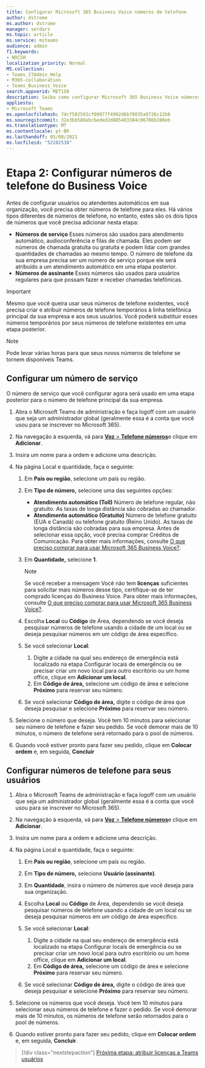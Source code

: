 ```yaml
---
title: Configurar Microsoft 365 Business Voice números de telefone
author: dstrome
ms.author: dstrome
manager: serdars
ms.topic: article
ms.service: msteams
audience: admin
f1.keywords:
- NOCSH
localization_priority: Normal
MS.collection:
- Teams_ITAdmin_Help
- M365-collaboration
- Teams_Business_Voice
search.appverid: MET150
description: Saiba como configurar Microsoft 365 Business Voice números de telefone para usuários e serviços em sua organização.
appliesto:
- Microsoft Teams
ms.openlocfilehash: 7dcf582593cf09977f4992d6b78035a9726c12b8
ms.sourcegitcommit: 32e3bb588abcbeded2d885483384c06706b280eb
ms.translationtype: MT
ms.contentlocale: pt-BR
ms.lasthandoff: 05/08/2021
ms.locfileid: "52282538"
---
```

# <a name="step-2-set-up-business-voice-phone-numbers"></a>Etapa 2: Configurar números de telefone do Business Voice

Antes de configurar usuários ou atendentes automáticos em sua organização, você precisa obter números de telefone para eles. Há vários tipos diferentes de números de telefone, no entanto, estes são os dois tipos de números que você precisa adicionar nesta etapa:

- **Números de serviço** Esses números são usados para atendimento automático, audioconferência e filas de chamada. Eles podem ser números de chamada gratuita ou gratuita e podem lidar com grandes quantidades de chamadas ao mesmo tempo. O número de telefone da sua empresa precisa ser um número de serviço porque ele será atribuído a um atendimento automático em uma etapa posterior.
- **Números de assinante** Esses números são usados para usuários regulares para que possam fazer e receber chamadas telefônicas.

> [!IMPORTANT]
> Mesmo que você queira usar seus números de telefone existentes, você precisa criar e atribuir números de telefone temporários à linha telefônica principal da sua empresa e aos seus usuários. Você poderá substituir esses números temporários por seus números de telefone existentes em uma etapa posterior.

> [!NOTE]
> Pode levar várias horas para que seus novos números de telefone se tornem disponíveis Teams.

## <a name="set-up-a-service-number"></a>Configurar um número de serviço

O número de serviço que você configurar agora será usado em uma etapa posterior para o número de telefone principal da sua empresa.

1. Abra o Microsoft Teams de administração e faça logoff com um usuário que seja um administrador global (geralmente essa é a conta que você usou para se inscrever no Microsoft 365).
2. Na navegação à esquerda, vá para <a href="https://admin.teams.microsoft.com/phone-numbers" target="_blank"> **Voz**  >  **Telefone números**</a>e clique em **Adicionar**.
3. Insira um nome para a ordem e adicione uma descrição.
4. Na página Local e quantidade, faça o seguinte:
    1. Em **País ou região**, selecione um país ou região.
    2. Em **Tipo de número,** selecione uma das seguintes opções:

        - **Atendimento automático (Toll)** Número de telefone regular, não gratuito. As taxas de longa distância são cobradas ao chamador.
        - **Atendimento automático (Gratuito)** Número de telefone gratuito (EUA e Canadá) ou telefone gratuito (Reino Unido). As taxas de longa distância são cobradas para sua empresa. Antes de selecionar essa opção, você precisa comprar Créditos de Comunicação. Para obter mais informações, consulte [O que preciso comprar para usar Microsoft 365 Business Voice?](what-to-buy.md).

    3. Em **Quantidade,** selecione **1**.
        > [!NOTE]
        > Se você receber a mensagem Você não tem **licenças** suficientes para solicitar mais números desse tipo, certifique-se de ter comprado licenças do Business Voice. Para obter mais informações, consulte [O que preciso comprar para usar Microsoft 365 Business Voice?](what-to-buy.md).
    4. Escolha **Local** ou **Código** de Área, dependendo se você deseja pesquisar números de telefone usando a cidade de um local ou se deseja pesquisar números em um código de área específico.
    5. Se você selecionar **Local**:

        1. Digite a cidade na qual seu [](set-up-emergency-locations.md) endereço de emergência está localizado na etapa Configurar locais de emergência ou se precisar criar um novo local para outro escritório ou um home office, clique em **Adicionar um local**.
        2. Em **Código de área,** selecione um código de área e selecione **Próximo** para reservar seu número.

    6. Se você selecionar **Código de área,** digite o código de área que deseja pesquisar e selecione **Próximo** para reservar seu número.

5. Selecione o número que deseja. Você tem 10 minutos para selecionar seu número de telefone e fazer seu pedido. Se você demorar mais de 10 minutos, o número de telefone será retornado para o pool de números.
6. Quando você estiver pronto para fazer seu pedido, clique em **Colocar ordem** e, em seguida, **Concluir**

## <a name="set-up-phone-numbers-for-your-users"></a>Configurar números de telefone para seus usuários

1. Abra o Microsoft Teams de administração e faça logoff com um usuário que seja um administrador global (geralmente essa é a conta que você usou para se inscrever no Microsoft 365).
2. Na navegação à esquerda, vá para <a href="https://admin.teams.microsoft.com/phone-numbers" target="_blank"> **Voz**  >  **Telefone números**</a>e clique em **Adicionar**.
3. Insira um nome para a ordem e adicione uma descrição.
4. Na página Local e quantidade, faça o seguinte:

    1. Em **País ou região**, selecione um país ou região.
    2. Em **Tipo de número,** selecione **Usuário (assinante)**.
    3. Em **Quantidade**, insira o número de números que você deseja para sua organização.
    4. Escolha **Local** ou **Código** de Área, dependendo se você deseja pesquisar números de telefone usando a cidade de um local ou se deseja pesquisar números em um código de área específico.
    5. Se você selecionar **Local**:

        1. Digite a cidade na qual seu [](set-up-emergency-locations.md) endereço de emergência está localizado na etapa Configurar locais de emergência ou se precisar criar um novo local para outro escritório ou um home office, clique em **Adicionar um local**.
        2. Em **Código de área,** selecione um código de área e selecione **Próximo** para reservar seu número.

    6. Se você selecionar **Código de área,** digite o código de área que deseja pesquisar e selecione **Próximo** para reservar seu número.
5. Selecione os números que você deseja. Você tem 10 minutos para selecionar seus números de telefone e fazer o pedido. Se você demorar mais de 10 minutos, os números de telefone serão retornados para o pool de números.
6. Quando estiver pronto para fazer seu pedido, clique em **Colocar ordem** e, em seguida, **Concluir**.

> [!div class="nextstepaction"]
> [Próxima etapa: atribuir licenças a Teams usuários](set-up-licenses.md)
